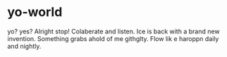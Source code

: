 # yo-world
yo? yes?
Alright stop! Colaberate and listen.  Ice is back with a brand new invention.  Something grabs ahold of me githglty.  Flow lik e haroppn daily and nightly.
